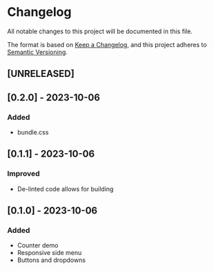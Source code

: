 # Changelog

All notable changes to this project will be documented in this file.

The format is based on [Keep a Changelog](https://keepachangelog.com/en/1.0.0/),
and this project adheres to [Semantic Versioning](https://semver.org/spec/v2.0.0.html).

## [UNRELEASED]

## [0.2.0] - 2023-10-06

### Added
- bundle.css

## [0.1.1] - 2023-10-06

### Improved
- De-linted code allows for building

## [0.1.0] - 2023-10-06

### Added
- Counter demo
- Responsive side menu
- Buttons and dropdowns
